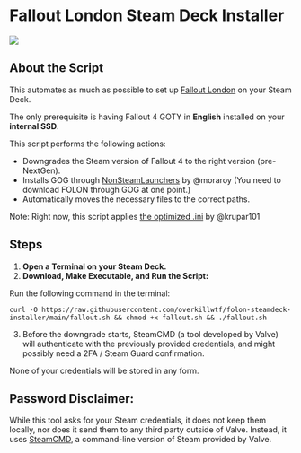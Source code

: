 # Fallout London Steam Deck Installer

![](https://github.com/overkillwtf/folon-steamdeck-installer/blob/main/folondeck.gif)

## About the Script

This automates as much as possible to set up [Fallout London](https://fallout4london.com) on your Steam Deck.

The only prerequisite is having Fallout 4 GOTY in **English** installed on your __**internal SSD**__.

This script performs the following actions:

-	Downgrades the Steam version of Fallout 4 to the right version (pre-NextGen).
-	Installs GOG through [NonSteamLaunchers](https://github.com/moraroy/NonSteamLaunchers-On-Steam-Deck) by @moraroy
  (You need to download FOLON through GOG at one point.)
-	Automatically moves the necessary files to the correct paths.

Note: Right now, this script applies [the optimized .ini](https://github.com/krupar101/f4london_steam_deck_ini) by @krupar101

## Steps

1. **Open a Terminal on your Steam Deck.**
2. **Download, Make Executable, and Run the Script:**

Run the following command in the terminal:
```
curl -O https://raw.githubusercontent.com/overkillwtf/folon-steamdeck-installer/main/fallout.sh && chmod +x fallout.sh && ./fallout.sh
```

3. Before the downgrade starts, SteamCMD (a tool developed by Valve) will authenticate with the previously provided credentials, and might possibly need a 2FA / Steam Guard confirmation. 

None of your credentials will be stored in any form.

## Password Disclaimer:

While this tool asks for your Steam credentials, it does not keep them locally, nor does it send them to any third party outside of Valve. Instead, it uses [SteamCMD](https://developer.valvesoftware.com/wiki/SteamCMD), a command-line version of Steam provided by Valve.
